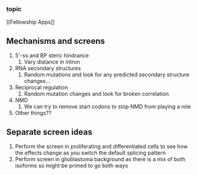 ### topic
[[Fellowship Apps]]

## Mechanisms and screens
1. 5'-ss and BP steric hindrance
	1. Vary distance in intron
2. RNA secondary structures
	1. Random mutations and look for any predicted secondary structure changes...
3. Reciprocal regulation
	1. Random mutation changes and look for broken correlation
4. NMD
	1. We can try to remove start codons to stop NMD from playing a role
5. Other things??

## Separate screen ideas
1. Perform the screen in proliferating and differentiated cells to see how the effects change as you switch the default splicing pattern
2. Perform screen in glioblastoma background as there is a mix of both isoforms so might be primed to go both ways